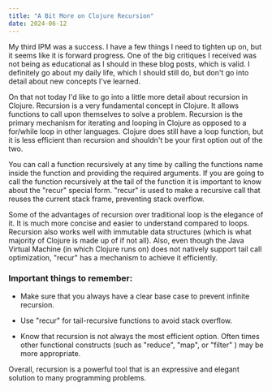 ```yaml
---
title: "A Bit More on Clojure Recursion"
date: 2024-06-12
---
```


My third IPM was a success. I have a few things I need to tighten up on, but it seems like it is forward progress.
One of the big critiques I received was not being as educational as I should in these blog posts, which is valid. I 
definitely go about my daily life, which I should still do, but don't go into detail about new concepts I've learned.

On that not today I'd like to go into a little more detail about recursion in Clojure. Recursion is a very fundamental 
concept in Clojure. It allows functions to call upon themselves to solve a problem. Recursion is the primary mechanism 
for iterating and looping in Clojure as opposed to a for/while loop in other languages. Clojure does still have a loop
function, but it is less efficient than recursion and shouldn't be your first option out of the two.

You can call a function recursively at any time by calling the functions name inside the function and providing the
required arguments. If you are going to call the function recursively at the tail of the function it is important to 
know about the "recur" special form. "recur" is used to make a recursive call that reuses the current stack frame, 
preventing stack overflow.

Some of the advantages of recursion over traditional loop is the elegance of it. It is much more concise and easier 
to understand compared to loops. Recursion also works well with immutable data structures (which is what majority of
Clojure is made up of if not all). Also, even though the Java Virtual Machine (in which Clojure runs on) does not
natively support tail call optimization, "recur" has a mechanism to achieve it efficiently.

### Important things to remember:

+ Make sure that you always have a clear base case to prevent infinite
    recursion.

+ Use "recur" for tail-recursive functions to avoid stack overflow.

+ Know that recursion is not always the most efficient option. Often
    times other functional constructs (such as "reduce", "map", or "filter"
    ) may be more appropriate.

Overall, recursion is a powerful tool that is an expressive and elegant solution to many programming problems.


